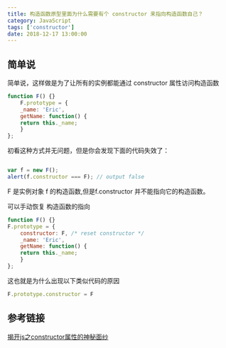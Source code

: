 ```yaml
---
title: 构造函数原型里面为什么需要有个 constructor 来指向构造函数自己？
category: JavaScript
tags: ['constructor']
date: 2018-12-17 13:00:00
---
```

## 简单说
简单说，这样做是为了让所有的实例都能通过 constructor 属性访问构造函数

```js
function F() {}
    F.prototype = {
    _name: 'Eric',
    getName: function() {
    return this._name;
    }
};

```

初看这种方式并无问题，但是你会发现下面的代码失效了：

```js

var f = new F();
alert(f.constructor === F); // output false

```

F 是实例对象 f 的构造函数,但是f.constructor 并不能指向它的构造函数。

可以手动恢复 构造函数的指向
```js
function F() {}
F.prototype = {
    constructor: F, /* reset constructor */
    _name: 'Eric',
    getName: function() {
    return this._name;
    }
};
```

这也就是为什么出现以下类似代码的原因
```js
F.prototype.constructor = F
```

## 参考链接

[揭开js之constructor属性的神秘面纱](https://blog.csdn.net/zengyonglan/article/details/53465505)


